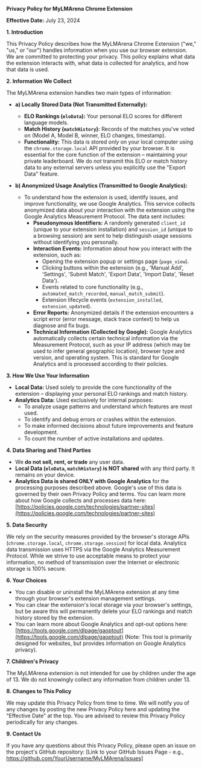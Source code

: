 **Privacy Policy for MyLMArena Chrome Extension**

**Effective Date:** July 23, 2024  <!-- Please update with the actual date -->

**1. Introduction**

This Privacy Policy describes how the MyLMArena Chrome Extension ("we," "us," or "our") handles information when you use our browser extension. We are committed to protecting your privacy. This policy explains what data the extension interacts with, what data is collected for analytics, and how that data is used.

**2. Information We Collect**

The MyLMArena extension handles two main types of information:

*   **a) Locally Stored Data (Not Transmitted Externally):**
    *   **ELO Rankings (`eloData`):** Your personal ELO scores for different language models.
    *   **Match History (`matchHistory`):** Records of the matches you've voted on (Model A, Model B, winner, ELO changes, timestamp).
    *   **Functionality:** This data is stored *only* on your local computer using the `chrome.storage.local` API provided by your browser. It is essential for the core function of the extension – maintaining your private leaderboard. We do *not* transmit this ELO or match history data to any external servers unless you explicitly use the "Export Data" feature.

*   **b) Anonymized Usage Analytics (Transmitted to Google Analytics):**
    *   To understand how the extension is used, identify issues, and improve functionality, we use Google Analytics. This service collects anonymized data about your interaction with the extension using the Google Analytics Measurement Protocol. The data sent includes:
        *   **Pseudonymous Identifiers:** A randomly generated `client_id` (unique to your extension installation) and `session_id` (unique to a browsing session) are sent to help distinguish usage sessions without identifying you personally.
        *   **Interaction Events:** Information about how you interact with the extension, such as:
            *   Opening the extension popup or settings page (`page_view`).
            *   Clicking buttons within the extension (e.g., 'Manual Add', 'Settings', 'Submit Match', 'Export Data', 'Import Data', 'Reset Data').
            *   Events related to core functionality (e.g., `automated_match_recorded`, `manual_match_submit`).
            *   Extension lifecycle events (`extension_installed`, `extension_updated`).
        *   **Error Reports:** Anonymized details if the extension encounters a script error (error message, stack trace context) to help us diagnose and fix bugs.
        *   **Technical Information (Collected by Google):** Google Analytics automatically collects certain technical information via the Measurement Protocol, such as your IP address (which may be used to infer general geographic location), browser type and version, and operating system. This is standard for Google Analytics and is processed according to their policies.

**3. How We Use Your Information**

*   **Local Data:** Used solely to provide the core functionality of the extension – displaying your personal ELO rankings and match history.
*   **Analytics Data:** Used exclusively for internal purposes:
    *   To analyze usage patterns and understand which features are most used.
    *   To identify and debug errors or crashes within the extension.
    *   To make informed decisions about future improvements and feature development.
    *   To count the number of active installations and updates.

**4. Data Sharing and Third Parties**

*   We **do not sell, rent, or trade** any user data.
*   **Local Data (`eloData`, `matchHistory`) is NOT shared** with any third party. It remains on your device.
*   **Analytics Data is shared ONLY with Google Analytics** for the processing purposes described above. Google's use of this data is governed by their own Privacy Policy and terms. You can learn more about how Google collects and processes data here: [https://policies.google.com/technologies/partner-sites](https://policies.google.com/technologies/partner-sites)

**5. Data Security**

We rely on the security measures provided by the browser's storage APIs (`chrome.storage.local`, `chrome.storage.session`) for local data. Analytics data transmission uses HTTPS via the Google Analytics Measurement Protocol. While we strive to use acceptable means to protect your information, no method of transmission over the Internet or electronic storage is 100% secure.

**6. Your Choices**

*   You can disable or uninstall the MyLMArena extension at any time through your browser's extension management settings.
*   You can clear the extension's local storage via your browser's settings, but be aware this will permanently delete your ELO rankings and match history stored by the extension.
*   You can learn more about Google Analytics and opt-out options here: [https://tools.google.com/dlpage/gaoptout](https://tools.google.com/dlpage/gaoptout) (Note: This tool is primarily designed for websites, but provides information on Google Analytics privacy).

**7. Children's Privacy**

The MyLMArena extension is not intended for use by children under the age of 13. We do not knowingly collect any information from children under 13.

**8. Changes to This Policy**

We may update this Privacy Policy from time to time. We will notify you of any changes by posting the new Privacy Policy here and updating the "Effective Date" at the top. You are advised to review this Privacy Policy periodically for any changes.

**9. Contact Us**

If you have any questions about this Privacy Policy, please open an issue on the project's GitHub repository: [Link to your GitHub Issues Page - e.g., https://github.com/YourUsername/MyLMArena/issues] <!-- Please update with the correct link -->